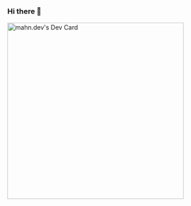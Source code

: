### Hi there 👋
<a href="https://app.daily.dev/mahndev"><img src="https://api.daily.dev/devcards/55fd291642d8418e9154f4b7ceaa1233.png?r=deh" width="400" alt="mahn.dev's Dev Card"/></a>

<!--
**mahn-dev/mahn-dev** is a ✨ _special_ ✨ repository because its `README.md` (this file) appears on your GitHub profile.

Here are some ideas to get you started:

- 🔭 I’m currently working on ...
- 🌱 I’m currently learning ...
- 👯 I’m looking to collaborate on ...
- 🤔 I’m looking for help with ...
- 💬 Ask me about ...
- 📫 How to reach me: ...
- 😄 Pronouns: ...
- ⚡ Fun fact: ...
-->
